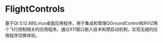 # FlightControls
基于Qt 5.12.8的Linux桌面应用程序，用于集成和管理QGroundControl和RVIZ两个飞行控制相关的应用程序。通过X11窗口嵌入技术和预启动机制，实现无缝的应用程序切换体验。
